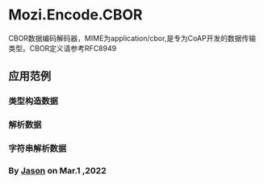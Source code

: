 ﻿# Mozi.Encode.CBOR

CBOR数据编码解码器，MIME为application/cbor,是专为CoAP开发的数据传输类型。CBOR定义请参考RFC8949

## 应用范例

### 类型构造数据

### 解析数据

### 字符串解析数据

### By [Jason][1] on Mar.1 ,2022

[1]:mailto:brotherqian@163.com
[gitee]:https://gitee.com/myui_admin/mozi.git
[github]:https://github.com/MoziCoder/Mozi.HttpEmbedded.git
[codechina]:https://codechina.csdn.net/mozi/mozi.httpembedded.git